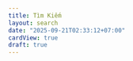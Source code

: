 ```yaml
---
title: Tìm Kiếm
layout: search
date: "2025-09-21T02:33:12+07:00"
cardView: true
draft: true
---
```

